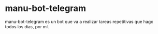 # manu-bot-telegram
manu-bot-telegram es un bot que va a realizar tareas repetitivas que hago todos los días, por mí.
